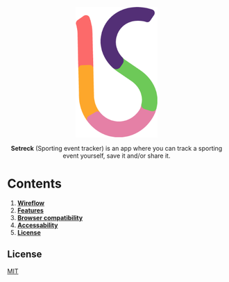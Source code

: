 <p align="center">
  <img alt="Straight line going down and when at the bottom is going left and forming an 'S'-shape. This represents the logo of Setrack." src="img/setrack-logo.png" height="300">
</p>

<p align="center">
  <b>Setreck</b> (Sporting event tracker) is an app where you can track a sporting event yourself, save it and/or share it.
</p>

<!-- ![Straight line going down and when at the bottom is going left and forming an "S"-shape. This represents the logo of Setrack.](img/setrack-logo.png)

**Setrack** (Sporting event tracker) is an app where you can track a sporting event yourself, save it and/or share it.  -->

# Contents

1. [**Wireflow**](#wireflow)
2. [**Features**](#features)
3. [**Browser compatibility**](#browser-compatibility)
4. [**Accessability**](#accessability)
5. [**License**](#license)

## License

[MIT](LICENSE)
